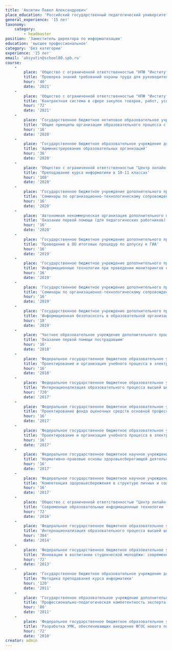 ```yaml
---
title: 'Аксютин Павел Александрович'
place_education: 'Российский государственный педагогический университет им. А.И.Герцена'
general_experience: '15 лет'
taxonomy:
    category:
        - headmaster
position: 'Заместитель директора по информатизации'
education: 'высшее профессиональное'
category: 'Без категории'
experience: '15 лет'
email: 'aksyutin@school80.spb.ru'
course: 
    -
        place: 'Общество с ограниченной ответственностью "НПФ "Институт профессиональной подготовки и повышения квалификации"'
        title: 'Проверка знаний требований охраны труда для руководителей, специалистов предприятий и организаций'
        hour: '40'
        date: '2021'
    -
        place: 'Общество с ограниченной ответственностью "НПФ "Институт профессиональной подготовки и повышения квалификации"'
        title: 'Контрактная система в сфере закупок товаров, работ, услуг для обеспечения государственных, муниципальных и корпоративных нужд (ФЗ-44)'
        hour: '72'
        date: '2021'
    -
        place: 'Государственное бюджетное нетиповое образовательное учреждение "Академия цифровых технологий"'
        title: 'Общие принципы организации образовательного процесса с использованием дистанционных образовательных технологий'
        hour: '16'
        date: '2020'
    -
        place: 'Государственное бюджетное образовательное учреждение дополнительного профессионального образования (повышения квалификации) специалистов Санкт-Петербургская академия постдипломного педагогического образования'
        title: 'Администрирование образовательных организаций'
        hour: '36'
        date: '2020'
    -
        place: 'Общество с ограниченной ответственностью "Центр онлайн-обучения Нетология-групп"'
        title: 'Преподавание курса информатики в 10-11 классах'
        hour: '108'
        date: '2020'
    -
        place: 'Государственное бюджетное учреждение дополнительного профессионального образования «Санкт-Петербургский центр оценки качества образования и информационных технологий»'
        title: 'Семинары по организационно-технологическому сопровождению ГИА в 9-11 классах и работе с программным обеспечением ГИА'
        hour: '16'
        date: '2020'
    -
        place: 'Автономная некоммерческая организация дополнительного профессионального образования "Учебный центр "Педагогический альянс"'
        title: 'Оказание первой помощи (для педагогических работников)'
        hour: '16'
        date: '2020'
    -
        place: 'Государственное бюджетное учреждение дополнительного профессионального образования «Санкт-Петербургский центр оценки качества образования и информационных технологий»'
        title: 'Проведение в ОО итоговых процедур по допуску к ГИА'
        hour: '16'
        date: '2019'
    -
        place: 'Государственное бюджетное учреждение дополнительного профессионального образования «Санкт-Петербургский центр оценки качества образования и информационных технологий»'
        title: 'Информационные технологии при проведении мониторингов качества образования'
        hour: '16'
        date: '2019'
    -
        place: 'Государственное бюджетное учреждение дополнительного профессионального образования «Санкт-Петербургский центр оценки качества образования и информационных технологий»'
        title: 'Семинары по организационно-технологическому сопровождению ГИА в 9-11 классах'
        hour: '16'
        date: '2019'
    -
        place: 'Государственное бюджетное учреждение дополнительного профессионального образования «Санкт-Петербургский центр оценки качества образования и информационных технологий»'
        title: 'Информационная безопаснсоть в образовательной организации'
        hour: '18'
        date: '2019'
    -
        place: 'Частное образовательное учреждение дополнительного профессионального образования Образовательный центр охраны труда'
        title: 'Оказание первой помощи пострадавшим'
        hour: '16'
        date: '2018'
    -
        place: 'Федеральное государственное бюджетное образовательное учреждение высшего профессионального образования «Российский государственный педагогический университет им. А. И. Герцена»'
        title: 'Проектирование и организация учебного процесса в электронной информационно-образовательной среде ВУЗа'
        hour: '16'
        date: '2018'
    -
        place: 'Федеральное государственное бюджетное образовательное учреждение высшего профессионального образования «Российский государственный педагогический университет им. А. И. Герцена»'
        title: 'Интернационализация образовательного процесса высшей школы (английский язык)'
        hour: '720'
        date: '2017'
    -
        place: 'Федеральное государственное бюджетное образовательное учреждение высшего профессионального образования «Российский государственный педагогический университет им. А. И. Герцена»'
        title: 'Проектирование фонда оценочных средств основной профессиональной образовательной программы высшего образования'
        hour: '16'
        date: '2017'
    -
        place: 'Федеральное государственное бюджетное образовательное учреждение высшего профессионального образования «Российский государственный педагогический университет им. А. И. Герцена»'
        title: 'Проектирование и организация учебного процесса в электронной информационно-образовательной среде ВУЗа'
        hour: '16'
        date: '2017'
    -
        place: 'Федеральное государственное бюджетное научное учреждение "Национальный научно-исследовательский институт общественного здоровья имени Н. А. Семашко"'
        title: 'Нормативно-правовые основы здоровьесберегающей деятельности'
        hour: '16'
        date: '2017'
    -
        place: 'Федеральное государственное бюджетное научное учреждение "Национальный научно-исследовательский институт общественного здоровья имени Н. А. Семашко"'
        title: 'Компетенция здоровьесбережения в структуре личных и социальных компетенций обучающихся'
        hour: '16'
        date: '2017'
    -
        place: 'Общество с ограниченной ответственностью "Центр онлайн-обучения Нетология-групп"'
        title: 'Современные образовательные информационные технологии (EdTech) в работе учителя'
        hour: '72'
        date: '2016'
    -
        place: 'Федеральное государственное бюджетное образовательное учреждение высшего профессионального образования «Российский государственный педагогический университет им. А. И. Герцена»'
        title: 'Интернационализация образовательного процесса высшей школы (английский язык)'
        hour: '384'
        date: '2014'
    -
        place: 'Федеральное государственное бюджетное образовательное учреждение высшего профессионального образования «Российский государственный педагогический университет им. А. И. Герцена»'
        title: 'Инновации в воспитании студенческой молодёжи: современные формы и технологии развития общекультурных и профессиональных компетенций обучающихся"'
        hour: '72'
        date: '2013'
    -
        place: 'Государственное бюджетное образовательное учреждение дополнительного профессионального образования (повышения квалификации) специалистов Санкт-Петербургская академия постдипломного педагогического образования'
        title: 'Методика преподавания курса информатики'
        hour: '120'
        date: '2011'
    -
        place: 'Государственное образовательное учреждение дополнительного профессионального образования центр повышения квалификации специалистов Санкт-Петербурга "Региональный центр оценки качества и информационных технологий"'
        title: 'Профессионально-педагогическая компетентность эксперта ЕГЭ по информатике и информационно-коммуникационным технологиям'
        hour: '80'
        date: '2011'
    -
        place: 'Федеральное государственное бюджетное образовательное учреждение высшего профессионального образования «Российский государственный педагогический университет им. А. И. Герцена»'
        title: 'Разработка УМК, обеспечивающих внедрение ФГОС нового поколения'
        hour: '72'
        date: '2010'
creator: admin
---
```

